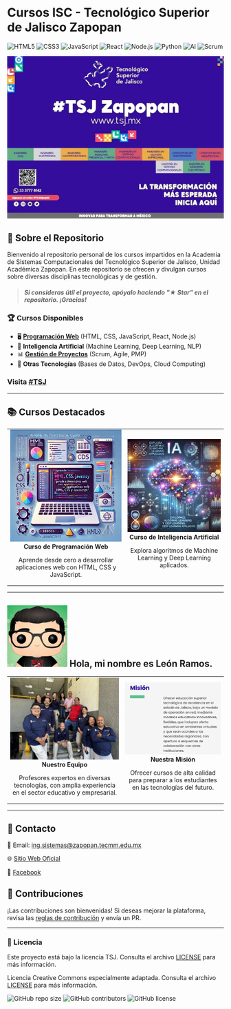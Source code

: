 # Cursos ISC - Tecnológico Superior de Jalisco Zapopan

![HTML5](https://img.shields.io/badge/HTML5-E34F26?style=for-the-badge&logo=html5&logoColor=white)
![CSS3](https://img.shields.io/badge/CSS3-1572B6?style=for-the-badge&logo=css3&logoColor=white)
![JavaScript](https://img.shields.io/badge/JavaScript-F7DF1E?style=for-the-badge&logo=javascript&logoColor=black)
![React](https://img.shields.io/badge/React-61DAFB?style=for-the-badge&logo=react&logoColor=black)
![Node.js](https://img.shields.io/badge/Node.js-339933?style=for-the-badge&logo=node.js&logoColor=white)
![Python](https://img.shields.io/badge/Python-3776AB?style=for-the-badge&logo=python&logoColor=white)
![AI](https://img.shields.io/badge/AI-Deep%20Learning-blue?style=for-the-badge)
![Scrum](https://img.shields.io/badge/Scrum-Agile-blue?style=for-the-badge)

![Banner del Repositorio](bannerPortada.jpeg)
## 🚀 Sobre el Repositorio
Bienvenido al repositorio personal de los cursos impartidos en la Academia de Sistemas Computacionales del Tecnológico Superior de Jalisco, Unidad Académica Zapopan. En este repositorio se ofrecen y divulgan cursos sobre diversas disciplinas tecnológicas y de gestión.
> ##### Si consideras útil el proyecto, apóyalo haciendo "★ Star" en el repositorio. ¡Gracias!

### 🏆 Cursos Disponibles
- 🖥 **[Programación Web](https://github.com/LeonRamos/Programaci-n_WEB/tree/LeonRamos-patch-1)** (HTML, CSS, JavaScript, React, Node.js)
- 🤖 **Inteligencia Artificial** (Machine Learning, Deep Learning, NLP)
- 📊 **[Gestión de Proyectos](https://github.com/LeonRamos/gestionDeproyectos?tab=readme-ov-file)** (Scrum, Agile, PMP)
- 🔧 **Otras Tecnologías** (Bases de Datos, DevOps, Cloud Computing)
### Visita [#TSJ](https://www.tecmm.edu.mx/)

---

## 📚 Cursos Destacados

<div align="center">
  <table>
    <tr>
      <td align="center">
        <img src="./web.jpg" width="300px">
        <br>
        <b>Curso de Programación Web</b>
        <p>Aprende desde cero a desarrollar aplicaciones web con HTML, CSS y JavaScript.</p>
      </td>
      <td align="center">
        <img src="./ia.jpg" width="300px">
        <br>
        <b>Curso de Inteligencia Artificial</b>
        <p>Explora algoritmos de Machine Learning y Deep Learning aplicados.</p>
      </td>
    </tr>
  </table>
</div>

---

## ![Löwe](lowe.png) Hola, mi nombre es León Ramos.
<div align="center">
  <table>
    <tr>
      <td align="center">
        <img src="https://github.com/LeonRamos/Curso_TSJ_ISC/blob/main/teams.jpg" width="300px">
        <br>
        <b>Nuestro Equipo</b>
        <p>Profesores expertos en diversas tecnologías, con amplia experiencia en el sector educativo y empresarial.</p>
      </td>
      <td align="center">
        <img src="https://github.com/LeonRamos/Curso_TSJ_ISC/blob/main/misions.png" width="300px">
        <br>
        <b>Nuestra Misión</b>
        <p>Ofrecer cursos de alta calidad para preparar a los estudiantes en las tecnologías del futuro.</p>
      </td>
    </tr>
  </table>
</div>

---

## 📩 Contacto
📧 Email: ing.sistemas@zapopan.tecmm.edu.mx

🌐 [Sitio Web Oficial](https://www.tecmm.edu.mx)  

📘 [Facebook](https://www.facebook.com/share/g/14hk6btrm1/)

## 🎯 Contribuciones
¡Las contribuciones son bienvenidas! Si deseas mejorar la plataforma, revisa las [reglas de contribución](CONTRIBUTING.md) y envía un PR.

---

### 📜 Licencia
Este proyecto está bajo la licencia TSJ. Consulta el archivo [LICENSE](https://tecmm.edu.mx/media/documents/AP_INTEGRAL.pdf) para más información.

Licencia Creative Commons especialmente adaptada. Consulta el archivo [LICENSE](https://creativecommons.org/licenses/by/4.0/) para más información.




![GitHub repo size](https://img.shields.io/github/repo-size/usuario/repo?style=for-the-badge)
![GitHub contributors](https://img.shields.io/github/contributors/usuario/repo?style=for-the-badge)
![GitHub license](https://img.shields.io/github/license/usuario/repo?style=for-the-badge)
